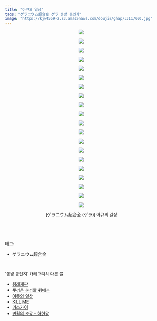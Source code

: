 ```yaml
---
title: "아큐의 일상"
tags: "ゲラニウム超合金 ゲラ 동방_동인지"
image: "https://kjw4569-2.s3.amazonaws.com/doujin/ghap/3311/001.jpg"
---
```

<div class="article">
<p style="text-align: center; clear: none; float: none;"><img src="{{ site.imgserver9 }}/ghap/3311/001.jpg"/></p>
<p style="text-align: center; clear: none; float: none;"><img src="{{ site.imgserver9 }}/ghap/3311/002.jpg"/></p>
<p style="text-align: center; clear: none; float: none;"><img src="{{ site.imgserver9 }}/ghap/3311/003.jpg"/></p>
<p style="text-align: center; clear: none; float: none;"><img src="{{ site.imgserver9 }}/ghap/3311/004.jpg"/></p>
<p style="text-align: center; clear: none; float: none;"><img src="{{ site.imgserver9 }}/ghap/3311/005.jpg"/></p>
<p style="text-align: center; clear: none; float: none;"><img src="{{ site.imgserver9 }}/ghap/3311/006.jpg"/></p>
<p style="text-align: center; clear: none; float: none;"><img src="{{ site.imgserver9 }}/ghap/3311/007.jpg"/></p>
<p style="text-align: center; clear: none; float: none;"><img src="{{ site.imgserver9 }}/ghap/3311/008.jpg"/></p>
<p style="text-align: center; clear: none; float: none;"><img src="{{ site.imgserver9 }}/ghap/3311/009.jpg"/></p>
<p style="text-align: center; clear: none; float: none;"><img src="{{ site.imgserver9 }}/ghap/3311/010.jpg"/></p>
<p style="text-align: center; clear: none; float: none;"><img src="{{ site.imgserver9 }}/ghap/3311/011.jpg"/></p>
<p style="text-align: center; clear: none; float: none;"><img src="{{ site.imgserver9 }}/ghap/3311/012.jpg"/></p>
<p style="text-align: center; clear: none; float: none;"><img src="{{ site.imgserver9 }}/ghap/3311/013.jpg"/></p>
<p style="text-align: center; clear: none; float: none;"><img src="{{ site.imgserver9 }}/ghap/3311/014.jpg"/></p>
<p style="text-align: center; clear: none; float: none;"><img src="{{ site.imgserver9 }}/ghap/3311/015.jpg"/></p>
<p style="text-align: center; clear: none; float: none;"><img src="{{ site.imgserver9 }}/ghap/3311/016.jpg"/></p>
<p style="text-align: center; clear: none; float: none;"><img src="{{ site.imgserver9 }}/ghap/3311/017.jpg"/></p>
<p style="text-align: center; clear: none; float: none;"><img src="{{ site.imgserver9 }}/ghap/3311/018.jpg"/></p>
<p style="text-align: center; clear: none; float: none;"><img src="{{ site.imgserver9 }}/ghap/3311/019.jpg"/></p>
<p style="text-align: center; clear: none; float: none;"><img src="{{ site.imgserver9 }}/ghap/3311/020.jpg"/></p>
<p style="text-align: center; clear: none; float: none;">[ゲラニウム超合金 (ゲラ)] 아큐의 일상</p>
<p><br/></p>
</div><br/>
<div class="tagTrail">
<p>태그: </p>
<ul>
<li>ゲラニウム超合金</li>
</ul>
</div><br/>
<div class="another">
<p>'동방 동인지' 카테고리의 다른 글</p>
<ul>
<li><a href="/ghap_3313">봉래재판</a></li>
<li><a href="/ghap_3312">두꺼운 눈꺼풀 뒤에는</a></li>
<li><a href="/ghap_3311">아큐의 일상</a></li>
<li><a href="/ghap_3305">KILL ME</a></li>
<li><a href="/ghap_3302">카스가이</a></li>
<li><a href="/ghap_3301">만월의 조각 - 하현달</a></li>
</ul>
</div><br/>
<div class="cb_module cb_fluid">
<div class="cb_wrt cb_profile">
</div><!-- commentList close -->
</div><br/>
